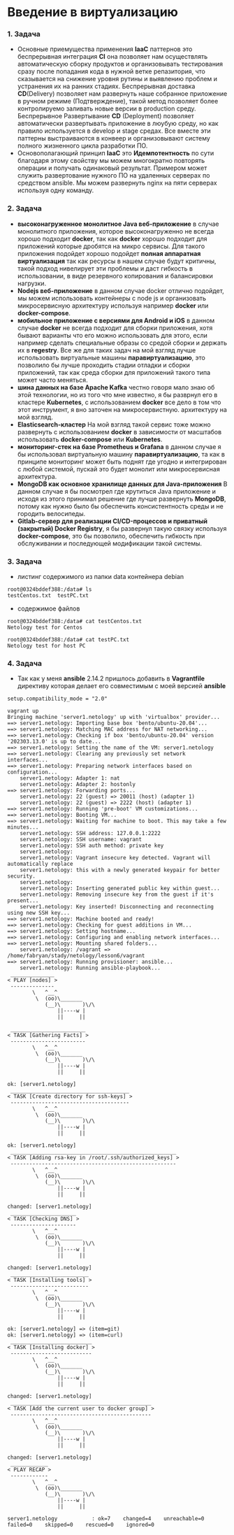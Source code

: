 # Введение в виртуализацию

### 1. Задача
- Основные приемущества применения **IaaC** паттернов это беспрерывная интеграция **CI** она позволяет нам осуществлять автоматическую сборку продуктов и организовывать тестирования сразу после попадания кода в нужной ветке репазитория, что сказывается на снижение уровня рутины и выявлению проблем и устранения их на ранних стадиях. Беспрерывная доставка **CD**(Delivery) позволяет нам развернуть наше собранное приложение в ручном режиме (Подтверждение), такой метод позволяет более контролируемо заливать новые версии в production среду. Беспрерывное Развертывание **CD** (Deployment) позволяет автоматически развертывать приложение в люубую среду, но как правило используется в develop и stage средах. Все вместе эти паттерны выстраиваются в конвеер и организовывают систему полного  жизненного цикла разработки ПО.
- Основополагающий принцип **IaaC** это **Идемпотентность** по сути благодаря этому свойству мы можем многократно повторять операции и получать одинаковый результат. Примером может служить развертование нужного ПО на удаленных серверах по средством ansible. Мы можем развернуть nginx на пяти серверах используя одну команду.

### 2. Задача
- **высоконагруженное монолитное Java веб-приложение** в случае монолитного приложения, которое высоконагруженно не всегда хорошо подходит **docker**, так как **docker** хорошо подходит для приложений которые дробятся на микро сервисы. Для такого приложения подойдет хорошо подойдет **полная аппаратная виртуализация** так как ресурсы в нашем случае будут критичны, такой подход нивелирует эти проблемы и даст гибкость в использовании, в виде резервного копирования и балансировки нагрузки. 
- **Nodejs веб-приложение** в данном случае docker отлично подойдет, мы можем использовать контейнеры с node js и организовать микросервисную архитектуру используя например **docker** или **docker-compose**.
- **мобильное приложение c версиями для Android и iOS** в данном случае **docker** не всегда подходит для сборки приложения, хотя бывают варианты что его можно использовать для этого, если например сделать специальные образы со средой сборки и держать их в **regestry**. Все же для таких задач на мой взгляд лучше использовать виртуальные машины **паравиртуализацию**, это позволило бы лучше проходить стадии отладки и сборки приложений, так как среда сборки для приложений такого типа может часто меняться.
- **шина данных на базе Apache Kafka** честно говоря мало знаю об этой технологии, но из того что мне известно, я бы разврнул его в кластере **Kubernetes**, с использованием **docker** все дело в том что этот инструмент, я вно заточен на микросервистную. архитектуру на мой взгляд.
- **Elasticsearch-кластер** На мой взгляд такой сервис тоже можно развернуть с использованием **docker** в зависимости от масштабов использовать **docker-compose** или **Kubernetes**. 
- **мониторинг-стек на базе Prometheus и Grafana** в данном случае я бы использовал виртуальную машину **паравиртуализацию**, та как в принципе мониторинг может быть поднят где угодно и интегрирован с любой системой, пускай это будет монолит или микросервисная архитектура.
- **MongoDB как основное хранилище данных для Java-приложения** В данном случае я бы посмотрел где крутиться Java приложение и исходя из этого принимал решение где лучше развернуть **MongoDB**, потому как нужно было бы обеспечить консистентность среды и не городить велосипеды. 
- **Gitlab-сервер для реализации CI/CD-процессов и приватный (закрытый) Docker Registry**, я бы развернул такую связку используя **docker-compose**, это бы позволило, обеспечить гибкость при обслуживании и последующей модификации такой системы.


### 3. Задача
- листинг содержимого из папки data контейнера debian
```
root@0324bddef388:/data# ls
testCentos.txt  testPC.txt
```
- содержимое файлов
```
root@0324bddef388:/data# cat testCentos.txt 
Netology test for Centos

root@0324bddef388:/data# cat testPC.txt 
Netology test for host PC
```


### 4. Задача
- Так как у меня **ansible** 2.14.2 пришлось добавить в **Vagrantfile**  директиву которая делает его совместимым с моей версией **ansible**
```
setup.compatibility_mode = "2.0"
```
```
vagrant up
Bringing machine 'server1.netology' up with 'virtualbox' provider...
==> server1.netology: Importing base box 'bento/ubuntu-20.04'...
==> server1.netology: Matching MAC address for NAT networking...
==> server1.netology: Checking if box 'bento/ubuntu-20.04' version '202303.13.0' is up to date...
==> server1.netology: Setting the name of the VM: server1.netology
==> server1.netology: Clearing any previously set network interfaces...
==> server1.netology: Preparing network interfaces based on configuration...
    server1.netology: Adapter 1: nat
    server1.netology: Adapter 2: hostonly
==> server1.netology: Forwarding ports...
    server1.netology: 22 (guest) => 20011 (host) (adapter 1)
    server1.netology: 22 (guest) => 2222 (host) (adapter 1)
==> server1.netology: Running 'pre-boot' VM customizations...
==> server1.netology: Booting VM...
==> server1.netology: Waiting for machine to boot. This may take a few minutes...
    server1.netology: SSH address: 127.0.0.1:2222
    server1.netology: SSH username: vagrant
    server1.netology: SSH auth method: private key
    server1.netology: 
    server1.netology: Vagrant insecure key detected. Vagrant will automatically replace
    server1.netology: this with a newly generated keypair for better security.
    server1.netology: 
    server1.netology: Inserting generated public key within guest...
    server1.netology: Removing insecure key from the guest if it's present...
    server1.netology: Key inserted! Disconnecting and reconnecting using new SSH key...
==> server1.netology: Machine booted and ready!
==> server1.netology: Checking for guest additions in VM...
==> server1.netology: Setting hostname...
==> server1.netology: Configuring and enabling network interfaces...
==> server1.netology: Mounting shared folders...
    server1.netology: /vagrant => /home/fabryan/stady/netology/lesson6/vagrant
==> server1.netology: Running provisioner: ansible...
    server1.netology: Running ansible-playbook...
 ______________
< PLAY [nodes] >
 --------------
        \   ^__^
         \  (oo)\_______
            (__)\       )\/\
                ||----w |
                ||     ||

 ________________________
< TASK [Gathering Facts] >
 ------------------------
        \   ^__^
         \  (oo)\_______
            (__)\       )\/\
                ||----w |
                ||     ||

ok: [server1.netology]
 ______________________________________
< TASK [Create directory for ssh-keys] >
 --------------------------------------
        \   ^__^
         \  (oo)\_______
            (__)\       )\/\
                ||----w |
                ||     ||

ok: [server1.netology]
 _____________________________________________________
< TASK [Adding rsa-key in /root/.ssh/authorized_keys] >
 -----------------------------------------------------
        \   ^__^
         \  (oo)\_______
            (__)\       )\/\
                ||----w |
                ||     ||

changed: [server1.netology]
 _____________________
< TASK [Checking DNS] >
 ---------------------
        \   ^__^
         \  (oo)\_______
            (__)\       )\/\
                ||----w |
                ||     ||

changed: [server1.netology]
 _________________________
< TASK [Installing tools] >
 -------------------------
        \   ^__^
         \  (oo)\_______
            (__)\       )\/\
                ||----w |
                ||     ||

ok: [server1.netology] => (item=git)
ok: [server1.netology] => (item=curl)
 __________________________
< TASK [Installing docker] >
 --------------------------
        \   ^__^
         \  (oo)\_______
            (__)\       )\/\
                ||----w |
                ||     ||

changed: [server1.netology]
 _____________________________________________
< TASK [Add the current user to docker group] >
 ---------------------------------------------
        \   ^__^
         \  (oo)\_______
            (__)\       )\/\
                ||----w |
                ||     ||

changed: [server1.netology]
 ____________
< PLAY RECAP >
 ------------
        \   ^__^
         \  (oo)\_______
            (__)\       )\/\
                ||----w |
                ||     ||

server1.netology           : ok=7    changed=4    unreachable=0    failed=0    skipped=0    rescued=0    ignored=0   

```


